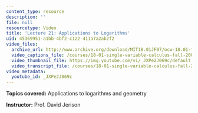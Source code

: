 ```yaml
---
content_type: resource
description: ''
file: null
resourcetype: Video
title: 'Lecture 21: Applications to Logarithms'
uid: 45369951-a1bb-4bf2-c122-411a7a2ab2f2
video_files:
  archive_url: http://www.archive.org/download/MIT18.01JF07/ocw-18.01-f07-lec21_300k.mp4
  video_captions_file: /courses/18-01-single-variable-calculus-fall-2006/ee7c10dde761559b8ac557217bc2284d_JXPe2J069c.vtt
  video_thumbnail_file: https://img.youtube.com/vi/_JXPe2J069c/default.jpg
  video_transcript_file: /courses/18-01-single-variable-calculus-fall-2006/25be045439d9ed90bb52ec7b8a9937d4_JXPe2J069c.pdf
video_metadata:
  youtube_id: _JXPe2J069c
---
```


**Topics covered:** Applications to logarithms and geometry

**Instructor:** Prof. David Jerison